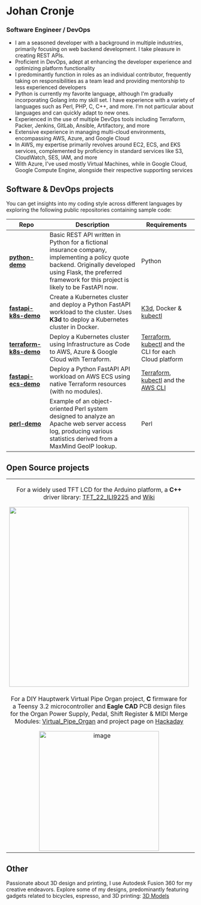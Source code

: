 # Johan Cronje
### Software Engineer / DevOps
- I am a seasoned developer with a background in multiple industries, primarily focusing on web backend development. I take pleasure in creating REST APIs.
- Proficient in DevOps, adept at enhancing the developer experience and optimizing platform functionality
- I predominantly function in roles as an individual contributor, frequently taking on responsibilities as a team lead and providing mentorship to less experienced developers
- Python is currently my favorite language, although I'm gradually incorporating Golang into my skill set. I have experience with a variety of languages such as Perl, PHP, C, C++, and more. I'm not particular about languages and can quickly adapt to new ones.
- Experienced in the use of multiple DevOps tools including Terraform, Packer, Jenkins, GitLab, Ansible, Artifactory, and more
- Extensive experience in managing multi-cloud environments, encompassing AWS, Azure, and Google Cloud
- In AWS, my expertise primarily revolves around EC2, ECS, and EKS services, complemented by proficiency in standard services like S3, CloudWatch, SES, IAM, and more
- With Azure, I've used mostly Virtual Machines, while in Google Cloud, Google Compute Engine, alongside their respective supporting services

## Software & DevOps projects
You can get insights into my coding style across different languages by exploring the following public repositories containing sample code:

| Repo | Description | Requirements |
| --- | --- | --- |
| **[python-demo](https://github.com/johan-cronje/python-demo)** | Basic REST API written in Python for a fictional insurance company, implementing a policy quote backend. Originally developed using Flask, the preferred framework for this project is likely to be FastAPI now. | Python |
| **[fastapi-k8s-demo](https://github.com/johan-cronje/fastapi-k8s-demo)** | Create a Kubernetes cluster and deploy a Python FastAPI workload to the cluster. Uses **K3d** to deploy a Kubernetes cluster in Docker. | [K3d](https://k3d.io/), Docker & [kubectl](https://kubernetes.io/docs/tasks/tools/#kubectl) |
| **[terraform-k8s-demo](https://github.com/johan-cronje/terraform-k8s-demo)** | Deploy a Kubernetes cluster using Infrastructure as Code to AWS, Azure & Google Cloud with Terraform. | [Terraform](https://developer.hashicorp.com/terraform/tutorials/aws-get-started/install-cli), [kubectl](https://kubernetes.io/docs/tasks/tools/#kubectl) and the CLI for each Cloud platform |
| **[fastapi-ecs-demo](https://github.com/johan-cronje/fastapi-ecs-demo)** | Deploy a Python FastAPI API workload on AWS ECS using native Terraform resources (with no modules). | [Terraform](https://developer.hashicorp.com/terraform/tutorials/aws-get-started/install-cli), [kubectl](https://kubernetes.io/docs/tasks/tools/#kubectl) and the [AWS CLI](https://docs.aws.amazon.com/cli/latest/userguide/getting-started-install.html) |
| **[perl-demo](https://github.com/johan-cronje/perl-demo)** | Example of an object-oriented Perl system designed to analyze an Apache web server access log, producing various statistics derived from a MaxMind GeoIP lookup. | Perl |

## Open Source projects

<table>
<tr>
    <td align="center"><p>For a widely used TFT LCD for the Arduino platform, a <b>C++</b> driver library: <a href="https://github.com/Nkawu/TFT_22_ILI9225">TFT_22_ILI9225</a> and <a href="https://github.com/Nkawu/TFT_22_ILI9225/wiki">Wiki</a></p> 
<img width="480" src="https://github.com/johan-cronje/.github/assets/1527620/a70b01bd-ee9c-449e-b50b-161f47ae2f52"></td>
    <td align="center"><p>For a BLE espresso scale, <b>MicroPython</b> firmware for an ESP32 microcontroller: <a href="https://github.com/Nkawu/coffee-scale-firmware">DIY Smart Coffee and Espresso Scale</a> and <a href="https://github.com/Nkawu/coffee-scale-firmware/wiki">Wiki</a></p> 
<img width="220" src="https://github.com/johan-cronje/.github/assets/1527620/f4206a3a-9b56-45b4-b94d-60b05e012fb7"></td>
</tr>
<tr>
    <td align="center"><p>For a DIY Hauptwerk Virtual Pipe Organ project, <b>C</b> firmware for a Teensy 3.2 microcontroller and <b>Eagle CAD</b> PCB design files for the Organ Power Supply, Pedal, Shift Register & MIDI Merge Modules: <a href="https://github.com/Nkawu/Virtual_Pipe_Organ">Virtual_Pipe_Organ</a> and project page on <a href="https://hackaday.io/project/19077-virtual-pipe-organ">Hackaday</a></p> 
<img width="320" alt="image" src="https://github.com/johan-cronje/.github/assets/1527620/2932ce15-43e9-4fe9-8b0f-2578861a90af"></td>
    <td align="center"><p>For the defunct <b>MakerBot Replicator 1</b> 3D printer, GitHub pages documentation : <a href="https://nkawu.github.io/makerbot_replicator_1_info/">makerbot_replicator_1_info</a></p> 
<img width="280" alt="image" src="https://github.com/johan-cronje/.github/assets/1527620/8489bd6b-7d01-484c-8c73-19258d3a481e"></td>
</tr>
</table>

## Other
Passionate about 3D design and printing, I use Autodesk Fusion 360 for my creative endeavors. Explore some of my designs, predominantly featuring gadgets related to bicycles, espresso, and 3D printing: [3D Models](https://www.printables.com/@Simbungu/models)

